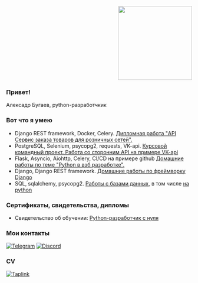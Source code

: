 <div id="header" align="right">
  <img src="https://media.giphy.com/media/coxQHKASG60HrHtvkt/giphy.gif" width="200"/>
</div>

### Привет!
Алексадр Бугаев, python-разработчкик

### Вот что я умею
- Django REST framework, Docker, Celery.  [Дипломная работа "API Сервис заказа товаров для розничных сетей".](https://github.com/BugaevAV/python-final-diplom)
- PostgreSQL, Selenium, psycopg2, requests, VK-api. [Курсовой командный проект. Работа со сторонним API на примере VK-api](https://github.com/Netology-Team-5/VKinder)
- Flask, Asyncio, Aiohttp, Celery, CI/CD на примере github [Домашние работы по теме "Python в вэб разработке".](https://github.com/BugaevAV/py-homeworks-web/tree/new)
- Django, Django REST framework. [Домашние работы по фреймворку Django](https://github.com/BugaevAV/dj-project/tree/video)
- SQL, sqlalchemy, psycopg2. [Работы с базами данных](https://github.com/BugaevAV/py-homeworks-db/tree/video), в том числе [на python](https://github.com/BugaevAV/py-homeworks-db/tree/SQLPY-76)

### Сертификаты, свидетельства, дипломы
- Свидетельство об обучении: [Python-разработчик с нуля](https://drive.google.com/file/d/1YRD3p9B4JO6rNXAwRxZfDpjJ_zi_-MUQ/view?usp=sharing)

### Мои контакты
[![Telegram](https://img.shields.io/badge/-Telegram-090909?style=for-the-badge&logo=telegram&logoColor=27A0D9)](https://t.me/BugaevAV)
[![Discord](https://img.shields.io/badge/-Discord-090909?style=for-the-badge&logo=discord&logoColor=27A0D9)](https://discordapp.com/users/988721542051532870/)

### CV
[![Taplink](https://img.shields.io/badge/-Taplink-090909?style=for-the-badge&logoColor=27A0D9)](https://taplink.cc/avbugaev)
